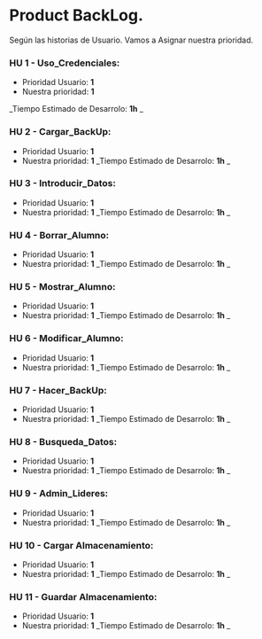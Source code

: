 # Product BackLog.

Según las historias de Usuario. Vamos a Asignar nuestra prioridad.

### HU 1 - Uso_Credenciales:
- Prioridad Usuario: **1**
- Nuestra prioridad: **1**

_Tiempo Estimado de Desarrolo: **1h** _

### HU 2 - Cargar_BackUp:
- Prioridad Usuario: **1**
- Nuestra prioridad: **1**
_Tiempo Estimado de Desarrolo: **1h** _

### HU 3 - Introducir_Datos:
- Prioridad Usuario: **1**
- Nuestra prioridad: **1**
_Tiempo Estimado de Desarrolo: **1h** _

### HU 4 - Borrar_Alumno:
- Prioridad Usuario: **1**
- Nuestra prioridad: **1**
_Tiempo Estimado de Desarrolo: **1h** _

### HU 5 - Mostrar_Alumno:
- Prioridad Usuario: **1**
- Nuestra prioridad: **1**
_Tiempo Estimado de Desarrolo: **1h** _

### HU 6 - Modificar_Alumno:
- Prioridad Usuario: **1**
- Nuestra prioridad: **1**
_Tiempo Estimado de Desarrolo: **1h** _

### HU 7 - Hacer_BackUp:
- Prioridad Usuario: **1**
- Nuestra prioridad: **1**
_Tiempo Estimado de Desarrolo: **1h** _

### HU 8 - Busqueda_Datos:
- Prioridad Usuario: **1**
- Nuestra prioridad: **1**
_Tiempo Estimado de Desarrolo: **1h** _

### HU 9 - Admin_Lideres:
- Prioridad Usuario: **1**
- Nuestra prioridad: **1**
_Tiempo Estimado de Desarrolo: **1h** _

### HU 10 - Cargar Almacenamiento:
- Prioridad Usuario: **1**
- Nuestra prioridad: **1**
_Tiempo Estimado de Desarrolo: **1h** _

### HU 11 -  Guardar Almacenamiento:
- Prioridad Usuario: **1**
- Nuestra prioridad: **1**
_Tiempo Estimado de Desarrolo: **1h** _

